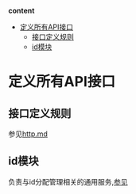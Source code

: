 <!-- START doctoc generated TOC please keep comment here to allow auto update -->
<!-- DON'T EDIT THIS SECTION, INSTEAD RE-RUN doctoc TO UPDATE -->
**content**

- [定义所有API接口](#%E5%AE%9A%E4%B9%89%E6%89%80%E6%9C%89api%E6%8E%A5%E5%8F%A3)
    - [接口定义规则](#接口定义规则)
    - [id模块](#id模块)

<!-- END doctoc generated TOC please keep comment here to allow auto update -->

# 定义所有API接口

## 接口定义规则
参见[http.md](./http.md)

## id模块
负责与id分配管理相关的通用服务,[参见](./id)
